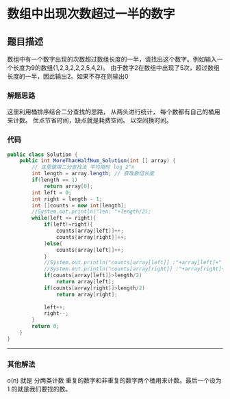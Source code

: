 # 数组中出现次数超过一半的数字
## 题目描述
数组中有一个数字出现的次数超过数组长度的一半，请找出这个数字。例如输入一个长度为9的数组{1,2,3,2,2,2,5,4,2}。
由于数字2在数组中出现了5次，超过数组长度的一半，因此输出2。如果不存在则输出0

### 解题思路
这里利用桶排序结合二分查找的思路， 从两头进行统计， 每个数都有自己的桶用来计数。 优点节省时间，缺点就是耗费空间。
以空间换时间。

### 代码
```java
public class Solution {
    public int MoreThanHalfNum_Solution(int [] array) {
        // 这里使用二分查找法 平均用时 log_2^n
        int length = array.length; // 获取数组长度
        if(length == 1)
            return array[0];
        int left = 0;
        int right = length - 1;
        int []counts = new int[length];
		//System.out.println("len: "+length/2);
        while(left <= right){
            if(left!=right){
				counts[array[left]]++;
				counts[array[right]]++;
			}else{
				counts[array[left]]++;
			}
			//System.out.println("counts[array[left]] :"+array[left]+" :  "+counts[array[left]]);
			//System.out.println("counts[array[right]] :"+array[right]+" :  "+counts[array[right]]);
			if(counts[array[left]]>length/2)
                return array[left];
            if(counts[array[right]]>length/2)
                return array[right];
            
			left++;
			right--;
        }
        return 0;
    }
}
```
-----------------------
### 其他解法
o(n) 就是 分两类计数 重复的数字和非重复的数字两个桶用来计数。最后一个设为 1 的就是我们要找的数。
